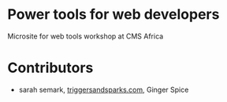 # Power tools for web developers
Microsite for web tools workshop at CMS Africa

# Contributors

- sarah semark, [triggersandsparks.com](https://triggersandsparks.com), Ginger Spice
